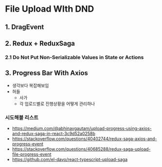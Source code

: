 # File Upload WIth DND

## 1. DragEvent

## 2. Redux + ReduxSaga
### 2.1 Do Not Put Non-Serializable Values in State or Actions

## 3. Progress Bar With Axios
- 생각보다 복잡해보임
- 허들
  - 사가
  - 각 업로드별로 진행상황을 어떻게 관리하나
### 시도해볼 리스트
- https://medium.com/@abhinavgautam/upload-progress-using-axios-and-redux-saga-in-react-3c9d52a0258b
- https://stackoverflow.com/questions/40402744/redux-saga-axios-and-progress-event
- https://stackoverflow.com/questions/40685288/redux-saga-upload-file-progress-event
- https://github.com/el-davo/react-typescript-upload-saga